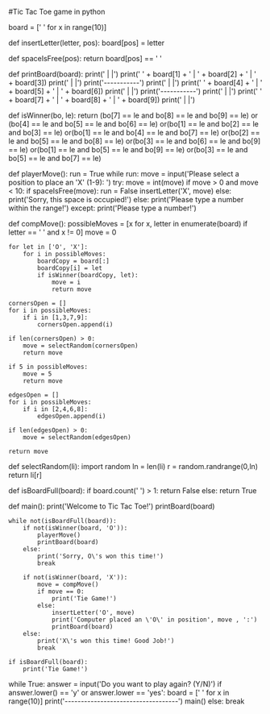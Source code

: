 

#Tic Tac Toe game in python

board = [' ' for x in range(10)]

def insertLetter(letter, pos):
    board[pos] = letter

def spaceIsFree(pos):
    return board[pos] == ' '

def printBoard(board):
    print('   |   |')
    print(' ' + board[1] + ' | ' + board[2] + ' | ' + board[3])
    print('   |   |')
    print('-----------')
    print('   |   |')
    print(' ' + board[4] + ' | ' + board[5] + ' | ' + board[6])
    print('   |   |')
    print('-----------')
    print('   |   |')
    print(' ' + board[7] + ' | ' + board[8] + ' | ' + board[9])
    print('   |   |')
    
def isWinner(bo, le):
    return (bo[7] == le and bo[8] == le and bo[9] == le) or (bo[4] == le and bo[5] == le and bo[6] == le) or(bo[1] == le and bo[2] == le and bo[3] == le) or(bo[1] == le and bo[4] == le and bo[7] == le) or(bo[2] == le and bo[5] == le and bo[8] == le) or(bo[3] == le and bo[6] == le and bo[9] == le) or(bo[1] == le and bo[5] == le and bo[9] == le) or(bo[3] == le and bo[5] == le and bo[7] == le)

def playerMove():
    run = True
    while run:
        move = input('Please select a position to place an \'X\' (1-9): ')
        try:
            move = int(move)
            if move > 0 and move < 10:
                if spaceIsFree(move):
                    run = False
                    insertLetter('X', move)
                else:
                    print('Sorry, this space is occupied!')
            else:
                print('Please type a number within the range!')
        except:
            print('Please type a number!')
            

def compMove():
    possibleMoves = [x for x, letter in enumerate(board) if letter == ' ' and x != 0]
    move = 0

    for let in ['O', 'X']:
        for i in possibleMoves:
            boardCopy = board[:]
            boardCopy[i] = let
            if isWinner(boardCopy, let):
                move = i
                return move

    cornersOpen = []
    for i in possibleMoves:
        if i in [1,3,7,9]:
            cornersOpen.append(i)
            
    if len(cornersOpen) > 0:
        move = selectRandom(cornersOpen)
        return move

    if 5 in possibleMoves:
        move = 5
        return move

    edgesOpen = []
    for i in possibleMoves:
        if i in [2,4,6,8]:
            edgesOpen.append(i)
            
    if len(edgesOpen) > 0:
        move = selectRandom(edgesOpen)
        
    return move

def selectRandom(li):
    import random
    ln = len(li)
    r = random.randrange(0,ln)
    return li[r]
    

def isBoardFull(board):
    if board.count(' ') > 1:
        return False
    else:
        return True

def main():
    print('Welcome to Tic Tac Toe!')
    printBoard(board)

    while not(isBoardFull(board)):
        if not(isWinner(board, 'O')):
            playerMove()
            printBoard(board)
        else:
            print('Sorry, O\'s won this time!')
            break

        if not(isWinner(board, 'X')):
            move = compMove()
            if move == 0:
                print('Tie Game!')
            else:
                insertLetter('O', move)
                print('Computer placed an \'O\' in position', move , ':')
                printBoard(board)
        else:
            print('X\'s won this time! Good Job!')
            break

    if isBoardFull(board):
        print('Tie Game!')

while True:
    answer = input('Do you want to play again? (Y/N)')
    if answer.lower() == 'y' or answer.lower == 'yes':
        board = [' ' for x in range(10)]
        print('-----------------------------------')
        main()
    else:
        break
